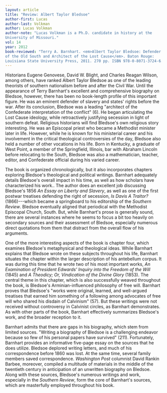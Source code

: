 ```yaml
---
layout: article
title: "Review: Albert Taylor Bledsoe"
author-first: Lucas
author-last: Volkman
author: Lucas Volkman
author-note: "Lucas Volkman is a Ph.D. candidate in history at the 
University of Missouri."
vol: 14
year: 2012
book-reviewed: "Terry A. Barnhart. <em>Albert Taylor Bledsoe: Defender 
of the Old South and Architect of the Lost Cause</em>. Baton Rouge: 
Louisiana State University Press, 2011. 270 pp. ISBN 978-0-8071-3724-6."
---
```


Historians Eugene Genovese, David W. Blight, and Charles Reagan Wilson,
among others, have ranked Albert Taylor Bledsoe as one of the leading
theorists of southern nationalism before and after the Civil War. Until
the appearance of Terry Barnhart's excellent and comprehensive biography
on Bledsoe, however, there has been no book-length profile of this
important figure. He was an eminent defender of slavery and states'
rights before the war. After its conclusion, Bledsoe was a leading
"architect of the Confederate interpretation of the conflict" (6). He
began articulating the Lost Cause ideology, while retroactively
justifying secession in light of southern defeat. Religious historians
will find Bledsoe's own religious story interesting. He was an Episcopal
priest who became a Methodist minister later in life. However, while he
is known for his ministerial career and his involvement in the critical
theological controversies of the day, Bledsoe also held a number of
other vocations in his life. Born in Kentucky, a graduate of West Point,
a member of the Springfield, Illinois, bar with Abraham Lincoln before
relocating to the South, Bledsoe was also a mathematician, teacher,
editor, and Confederate official during his varied career.

The book is organized chronologically, but it also incorporates chapters
exploring Bledsoe's theological and political writings. Barnhart
adequately details Bledsoe's overall impact in his time, as well as how
scholars have characterized his work.. The author does an excellent job
discussing Bledsoe's 1856 *An Essay on Liberty and Slavery*, as well as
one of the first postwar treatises defending the right of secession, *Is
Davis A Traitor?* (1866)---which became a springboard to his editorship
of the *Southern Review*. Bledsoe eventually aligned that periodical
with the Methodist Episcopal Church, South. But, while Barnhart's prose
is generally sound, there are several instances where he seems to focus
a bit too heavily on secondary sources and their assessment of Bledsoe,
especially numerous direct quotations from them that distract from the
overall flow of his arguments.

One of the more interesting aspects of the book is chapter four, which
examines Bledsoe's metaphysical and theological ideas. While Barnhart
explains that Bledsoe wrote on these subjects throughout his life,
Barnhart situates the chapter within the larger description of his
antebellum corpus. It was during this time that he wrote two of his most
important works, *An Examination of President Edwards' Inquiry into the
Freedom of the Will* (1845) and *A Theodicy; Or, Vindication of the
Divine Glory* (1853). The central theme in this chapter, which is also
successfully weaved throughout the book, is Bledsoe's
Arminian-influenced philosophy of free will. Barnhart proves that
Bledsoe's "works were original, learned, and well-argued treatises that
earned him something of a following among advocates of free will who
shared his disdain of Calvinism" (57). But these writings were not
received without controversy in Calvinist circles, as Barnhart
demonstrates. As with other parts of the book, Barnhart effectively
summarizes Bledsoe's work, and the broader reception to it.

Barnhart admits that there are gaps in his biography, which stem from
limited sources. "Writing a biography of Bledsoe is a challenging
endeavor because so few of his personal papers have survived" (211).
Fortunately, Barnhart provides an informative five-page essay on the
sources that he does utilize. Bledsoe deplored writing letters, and much
of his correspondence before 1860 was lost. At the same time, several
family members saved correspondence. *Washington Post* columnist David
Rankin Barbee, moreover, compiled a multitude of materials in the middle
of the twentieth century in anticipation of an unwritten biography on
Bledsoe. Along with these sources, Bledsoe's numerous writings and work,
especially in the *Southern Review*, form the core of Barnhart's
sources, which are masterfully employed throughout his book.
